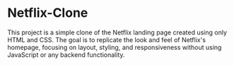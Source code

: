 # Netflix-Clone
This project is a simple clone of the Netflix landing page created using only HTML and CSS. The goal is to replicate the look and feel of Netflix's homepage, focusing on layout, styling, and responsiveness without using JavaScript or any backend functionality.
